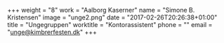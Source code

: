 +++
weight = "8"
work = "Aalborg Kaserner"
name = "Simone B. Kristensen"
image = "unge2.png"
date = "2017-02-26T20:26:38+01:00"
title = "Ungegruppen"
worktitle = "Kontorassistent"
phone = ""
email = "unge@kimbrerfesten.dk"
+++

